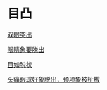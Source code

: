 # 目凸[双眼突出](https://www.gmzyjc.com/search/result?wd=双眼突出)[眼睛象要脱出](https://www.gmzyjc.com/search/result?wd=眼睛象要脱出)[目如脱状](https://www.gmzyjc.com/search/result?wd=目如脱状)[头痛眼球好象脱出，颈项象被扯拔](https://www.gmzyjc.com/search/result?wd=头痛眼球好象脱出，颈项象被扯拔)